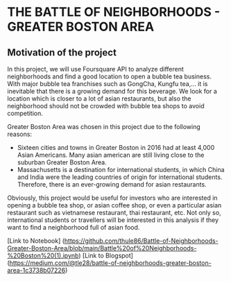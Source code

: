 # THE BATTLE OF NEIGHBORHOODS - GREATER BOSTON AREA

## Motivation of the project

In this project, we will use Foursquare API to analyze different neighborhoods and find a good
location to open a bubble tea business. With major bubble tea franchises such as GongCha,
Kungfu tea,... it is inevitable that there is a growing demand for this beverage. We look for a
location which is closer to a lot of asian restaurants, but also the neighborhood should not be
crowded with bubble tea shops to avoid competition.

Greater Boston Area was chosen in this project due to the following reasons:
- Sixteen cities and towns in Greater Boston in 2016 had at least 4,000 Asian Americans.
Many asian american are still living close to the suburban Greater Boston Area.
- Massachusetts is a destination for international students, in which China and India were
the leading countries of origin for international students. Therefore, there is an
ever-growing demand for asian restaurants.

Obviously, this project would be useful for investors who are interested in opening a bubble tea
shop, or asian coffee shop, or even a particular asian restaurant such as vietnamese restaurant,
thai restaurant, etc. Not only so, international students or travellers will be interested in this
analysis if they want to find a neighborhood full of asian food.

[Link to Notebook] (https://github.com/thule86/Battle-of-Neighborhoods-Greater-Boston-Area/blob/main/Battle%20of%20Neighborhoods-%20Boston%20(1).ipynb)
[Link to Blogspot] (https://medium.com/@tle28/battle-of-neighborhoods-greater-boston-area-1c3738b07226)
